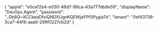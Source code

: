 {
  "appId": "e0cef2b4-e030-49d7-86ca-43a777db8e59",
  "displayName": "DevOps Agent",
  "password": "_Db8Q~XCCkeaDfxlQNDXUgnKQEWjaYPf0PyglaTe",
  "tenant": "0ef43739-3ca7-44f8-aaa6-299f0227cb2d"
}
